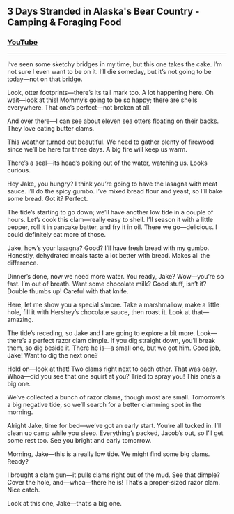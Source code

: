 
## 3 Days Stranded in Alaska's Bear Country - Camping & Foraging Food

### [YouTube](https://www.youtube.com/watch?v=zM-zBkE7qMg)

---

I’ve seen some sketchy bridges in my time, but this one takes the cake. I’m not sure I even want to be on it. I’ll die someday, but it’s not going to be today—not on that bridge.

Look, otter footprints—there’s its tail mark too. A lot happening here. Oh wait—look at this! Mommy’s going to be so happy; there are shells everywhere. That one’s perfect—not broken at all.

And over there—I can see about eleven sea otters floating on their backs. They love eating butter clams.

This weather turned out beautiful. We need to gather plenty of firewood since we’ll be here for three days. A big fire will keep us warm.

There’s a seal—its head’s poking out of the water, watching us. Looks curious.

Hey Jake, you hungry? I think you’re going to have the lasagna with meat sauce. I’ll do the spicy gumbo. I’ve mixed bread flour and yeast, so I’ll bake some bread. Got it? Perfect.

The tide’s starting to go down; we’ll have another low tide in a couple of hours. Let’s cook this clam—really easy to shell. I’ll season it with a little pepper, roll it in pancake batter, and fry it in oil. There we go—delicious. I could definitely eat more of those.

Jake, how’s your lasagna? Good? I’ll have fresh bread with my gumbo. Honestly, dehydrated meals taste a lot better with bread. Makes all the difference.

Dinner’s done, now we need more water. You ready, Jake? Wow—you’re so fast. I’m out of breath. Want some chocolate milk? Good stuff, isn’t it? Double thumbs up! Careful with that knife.

Here, let me show you a special s’more. Take a marshmallow, make a little hole, fill it with Hershey’s chocolate sauce, then roast it. Look at that—amazing.

The tide’s receding, so Jake and I are going to explore a bit more. Look—there’s a perfect razor clam dimple. If you dig straight down, you’ll break them, so dig beside it. There he is—a small one, but we got him. Good job, Jake! Want to dig the next one?

Hold on—look at that! Two clams right next to each other. That was easy. Whoa—did you see that one squirt at you? Tried to spray you! This one’s a big one.

We’ve collected a bunch of razor clams, though most are small. Tomorrow’s a big negative tide, so we’ll search for a better clamming spot in the morning.

Alright Jake, time for bed—we’ve got an early start. You’re all tucked in. I’ll clean up camp while you sleep. Everything’s packed, Jacob’s out, so I’ll get some rest too. See you bright and early tomorrow.

Morning, Jake—this is a really low tide. We might find some big clams. Ready?

I brought a clam gun—it pulls clams right out of the mud. See that dimple? Cover the hole, and—whoa—there he is! That’s a proper-sized razor clam. Nice catch.

Look at this one, Jake—that’s a big one.
